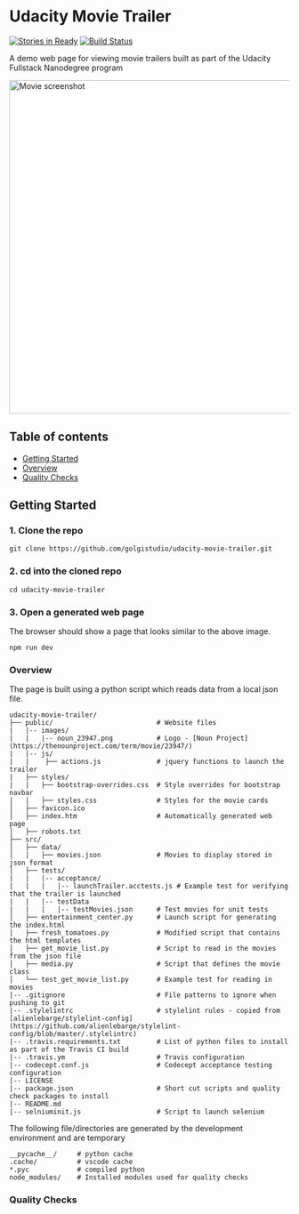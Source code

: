 # Udacity Movie Trailer

[![Stories in Ready](https://badge.waffle.io/golgistudio/udacity-movie-trailer.png?label=ready&title=Ready)](https://waffle.io/golgistudio/udacity-movie-trailer)    [![Build Status](https://travis-ci.org/golgistudio/udacity-movie-trailer.svg?branch=master)](https://travis-ci.org/golgistudio/udacity-movie-trailer)

A demo web page for viewing movie trailers built as part of the Udacity Fullstack Nanodegree program

<img src="https://raw.githubusercontent.com/wiki/golgistudio/udacity-movie-trailer/images/movie_screenshot.png" alt="Movie screenshot" width="600">

## Table of contents

* [Getting Started](#getting-started)
* [Overview](#overview)
* [Quality Checks](#quality-checks)


## Getting Started

### 1. Clone the repo

```
git clone https://github.com/golgistudio/udacity-movie-trailer.git
```

### 2. cd into the cloned repo

```
cd udacity-movie-trailer
```

### 3. Open a generated web page
The browser should show a page that looks similar to the above image.

```
npm run dev
```

### Overview

The page is built using a python script which reads data from a local json file.  

```
udacity-movie-trailer/
├── public/                          # Website files
|   |-- images/
|   |   |-- noun_23947.png           # Logo - [Noun Project](https://thenounproject.com/term/movie/23947/) 
|   |-- js/   
|   |    ├── actions.js              # jquery functions to launch the trailer
|   ├── styles/
|   |   ├── bootstrap-overrides.css  # Style overrides for bootstrap navbar
|   |   ├── styles.css               # Styles for the movie cards
│   ├── favicon.ico
│   ├── index.htm                    # Automatically generated web page
│   ├── robots.txt
├── src/
│   ├── data/                
│   |   ├── movies.json              # Movies to display stored in json format
│   ├── tests/
|   |   |-- acceptance/
|   |   |   |-- launchTrailer.acctests.js # Example test for verifying that the trailer is launched
|   |   |-- testData
|   |   |   |-- testMovies.json      # Test movies for unit tests
│   ├── entertainment_center.py      # Launch script for generating the index.html
│   ├── fresh_tomatoes.py            # Modified script that contains the html templates
│   ├── get_movie_list.py            # Script to read in the movies from the json file
│   ├── media.py                     # Script that defines the movie class
│   └── test_get_movie_list.py       # Example test for reading in movies
|-- .gitignore                       # File patterns to ignore when pushing to git
|-- .stylelintrc                     # stylelint rules - copied from [alienlebarge/stylelint-config](https://github.com/alienlebarge/stylelint-config/blob/master/.stylelintrc)
|-- .travis.requirements.txt         # List of python files to install as part of the Travis CI build
|-- .travis.ym                       # Travis configuration
|-- codecept.conf.js                 # Codecept acceptance testing configuration
|-- LICENSE
|-- package.json                     # Short cut scripts and quality check packages to install
|-- README.md
|-- selniuminit.js                   # Script to launch selenium
```

The following file/directories are generated by the development environment and are temporary
```
__pycache__/     # python cache
.cache/          # vscode cache
*.pyc            # compiled python
node_modules/    # Installed modules used for quality checks 
```

### Quality Checks
